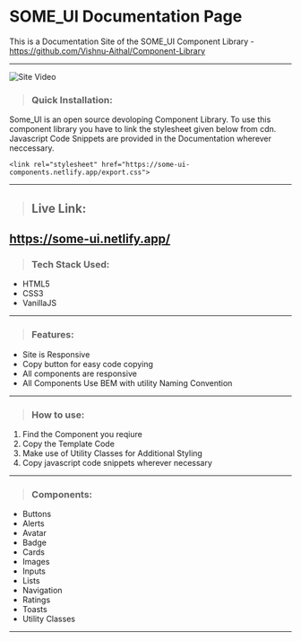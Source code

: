 # SOME_UI Documentation Page

This is a Documentation Site of the SOME_UI Component Library - https://github.com/Vishnu-Aithal/Component-Library

---

![Site Video](https://github.com/Vishnu-Aithal/Some-UI-Documentaion/blob/update-readme/assets/images/Some_UI%20Doc.gif)

> ### Quick Installation:

Some_UI is an open source devoloping Component Library. To use this component library you have to link the stylesheet given below from cdn.
Javascript Code Snippets are provided in the Documentation wherever neccessary.

```
<link rel="stylesheet" href="https://some-ui-components.netlify.app/export.css">
```

---
> ## Live Link:

https://some-ui.netlify.app/
---

> ### Tech Stack Used:

- HTML5
- CSS3
- VanillaJS

---

> ### Features:

- Site is Responsive
- Copy button for easy code copying
- All components are responsive
- All Components Use BEM with utility Naming Convention

---

> ### How to use:

1. Find the Component you reqiure
2. Copy the Template Code
3. Make use of Utility Classes for Additional Styling
4. Copy javascript code snippets wherever necessary

---

> ### Components:

- Buttons
- Alerts
- Avatar
- Badge
- Cards
- Images
- Inputs
- Lists
- Navigation
- Ratings
- Toasts
- Utility Classes

---

